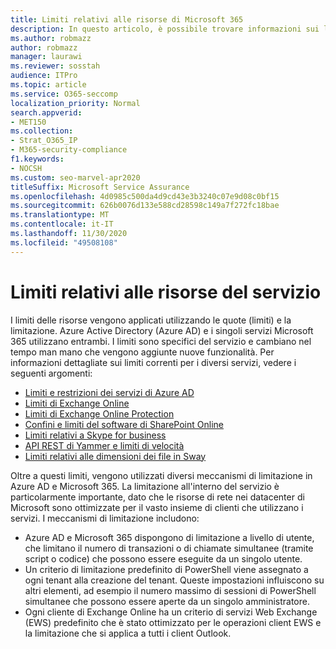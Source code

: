 ```yaml
---
title: Limiti relativi alle risorse di Microsoft 365
description: In questo articolo, è possibile trovare informazioni sui limiti delle risorse per le diverse applicazioni all'interno di Microsoft 365.
ms.author: robmazz
author: robmazz
manager: laurawi
ms.reviewer: sosstah
audience: ITPro
ms.topic: article
ms.service: O365-seccomp
localization_priority: Normal
search.appverid:
- MET150
ms.collection:
- Strat_O365_IP
- M365-security-compliance
f1.keywords:
- NOCSH
ms.custom: seo-marvel-apr2020
titleSuffix: Microsoft Service Assurance
ms.openlocfilehash: 4d0985c500da4d9cd43e3b3240c07e9d08c0bf15
ms.sourcegitcommit: 626b0076d133e588cd28598c149a7f272fc18bae
ms.translationtype: MT
ms.contentlocale: it-IT
ms.lasthandoff: 11/30/2020
ms.locfileid: "49508108"
---
```

# <a name="service-resource-limits"></a>Limiti relativi alle risorse del servizio

I limiti delle risorse vengono applicati utilizzando le quote (limiti) e la limitazione. Azure Active Directory (Azure AD) e i singoli servizi Microsoft 365 utilizzano entrambi. I limiti sono specifici del servizio e cambiano nel tempo man mano che vengono aggiunte nuove funzionalità. Per informazioni dettagliate sui limiti correnti per i diversi servizi, vedere i seguenti argomenti:

- [Limiti e restrizioni dei servizi di Azure AD](https://docs.microsoft.com/azure/azure-resource-manager/management/azure-subscription-service-limits)
- [Limiti di Exchange Online](https://technet.microsoft.com/library/exchange-online-limits.aspx)
- [Limiti di Exchange Online Protection](https://technet.microsoft.com/library/exchange-online-protection-limits.aspx)
- [Confini e limiti del software di SharePoint Online](https://support.office.com/article/SharePoint-Online-software-boundaries-and-limits-8F34FF47-B749-408B-ABC0-B605E1F6D498)
- [Limiti relativi a Skype for business](https://technet.microsoft.com/library/skype-for-business-online-limits.aspx)
- [API REST di Yammer e limiti di velocità](https://developer.yammer.com/docs/rest-api-rate-limits)
- [Limiti relativi alle dimensioni dei file in Sway](https://support.office.com/article/File-size-limits-in-Sway-4db21bc6-b42b-499f-9272-66e089db109f)

Oltre a questi limiti, vengono utilizzati diversi meccanismi di limitazione in Azure AD e Microsoft 365. La limitazione all'interno del servizio è particolarmente importante, dato che le risorse di rete nei datacenter di Microsoft sono ottimizzate per il vasto insieme di clienti che utilizzano i servizi. I meccanismi di limitazione includono:

- Azure AD e Microsoft 365 dispongono di limitazione a livello di utente, che limitano il numero di transazioni o di chiamate simultanee (tramite script o codice) che possono essere eseguite da un singolo utente.
- Un criterio di limitazione predefinito di PowerShell viene assegnato a ogni tenant alla creazione del tenant. Queste impostazioni influiscono su altri elementi, ad esempio il numero massimo di sessioni di PowerShell simultanee che possono essere aperte da un singolo amministratore.
- Ogni cliente di Exchange Online ha un criterio di servizi Web Exchange (EWS) predefinito che è stato ottimizzato per le operazioni client EWS e la limitazione che si applica a tutti i client Outlook.
